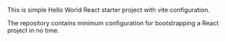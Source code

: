 This is simple Hello World React starter project with vite configuration.

The repository contains minimum configuration for bootstrapping a React project in no time.
